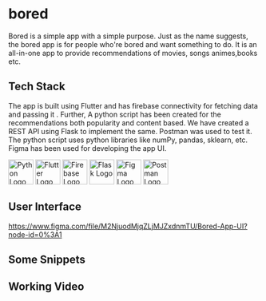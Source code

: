 # bored

Bored is a simple app with a simple purpose.
Just as the name suggests, the bored app is for people who're bored and want something to do.
It is an all-in-one app to provide recommendations of movies, songs animes,books etc.


## Tech Stack 

The app is built using Flutter and has firebase connectivity for fetching data and passing it .
Further, A python script has been created for the recommendations both popularity and
content based. We have created a REST API using Flask to implement the same. Postman was used to test it.
The python script uses python libraries like numPy, pandas, sklearn, etc.
Figma has been used for developing the app UI.

<img src="https://cdn.worldvectorlogo.com/logos/python-5.svg" alt="Python Logo" width="50" height="50"/>  <img src="https://cdn.worldvectorlogo.com/logos/flutter.svg" alt="Flutter Logo" width="50" height="50"/> <img src="https://cdn.worldvectorlogo.com/logos/firebase-1.svg" alt="Firebase Logo" width="50" height="50"/> <img src="https://cdn.worldvectorlogo.com/logos/flask.svg" alt="Flask Logo" width="50" height="50"/> <img src="https://cdn.worldvectorlogo.com/logos/figma-1.svg" alt="Figma Logo" width="50" height="50"/> <img src="https://cdn.worldvectorlogo.com/logos/postman.svg" alt="Postman Logo" width="50" height="50"/> 

## User Interface 
https://www.figma.com/file/M2NjuodMjqZLjMJZxdnmTU/Bored-App-UI?node-id=0%3A1

## Some Snippets 

## Working Video 

